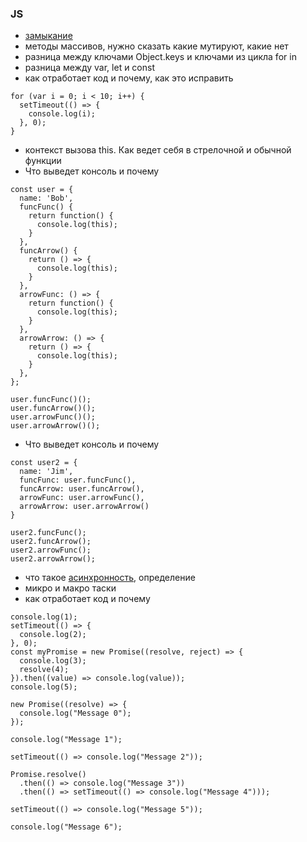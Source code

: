 ### JS

- [замыкание](https://ru.wikipedia.org/wiki/%D0%97%D0%B0%D0%BC%D1%8B%D0%BA%D0%B0%D0%BD%D0%B8%D0%B5_(%D0%BF%D1%80%D0%BE%D0%B3%D1%80%D0%B0%D0%BC%D0%BC%D0%B8%D1%80%D0%BE%D0%B2%D0%B0%D0%BD%D0%B8%D0%B5))
- методы массивов, нужно сказать какие мутируют, какие нет
- разница между ключами Object.keys и ключами из цикла for in
- разница между var, let и const
- как отработает код и почему, как это исправить
```
for (var i = 0; i < 10; i++) {
  setTimeout(() => {
    console.log(i);
  }, 0);
}
```
- контекст вызова this. Как ведет себя в стрелочной и обычной функции
- Что выведет консоль и почему
```
const user = {
  name: 'Bob',
  funcFunc() {
    return function() {
      console.log(this);
    }
  },
  funcArrow() {
    return () => {
      console.log(this);
    }
  },
  arrowFunc: () => {
    return function() {
      console.log(this);
    }
  },
  arrowArrow: () => {
    return () => {
      console.log(this);
    }
  },
};

user.funcFunc()();
user.funcArrow()();
user.arrowFunc()();
user.arrowArrow()();
```
- Что выведет консоль и почему
```
const user2 = {
  name: 'Jim',
  funcFunc: user.funcFunc(),
  funcArrow: user.funcArrow(),
  arrowFunc: user.arrowFunc(),
  arrowArrow: user.arrowArrow()
}

user2.funcFunc();
user2.funcArrow();
user2.arrowFunc();
user2.arrowArrow();
```
- что такое [асинхронность](https://doka.guide/js/async-in-js/), определение
- микро и макро таски
- как отработает код и почему
```
console.log(1);
setTimeout(() => {
  console.log(2);
}, 0);
const myPromise = new Promise((resolve, reject) => {
  console.log(3);
  resolve(4);
}).then((value) => console.log(value));
console.log(5);
```
```
new Promise((resolve) => {
  console.log("Message 0");
});

console.log("Message 1");

setTimeout(() => console.log("Message 2"));

Promise.resolve()
  .then(() => console.log("Message 3"))
  .then(() => setTimeout(() => console.log("Message 4")));
  
setTimeout(() => console.log("Message 5"));

console.log("Message 6");
```
